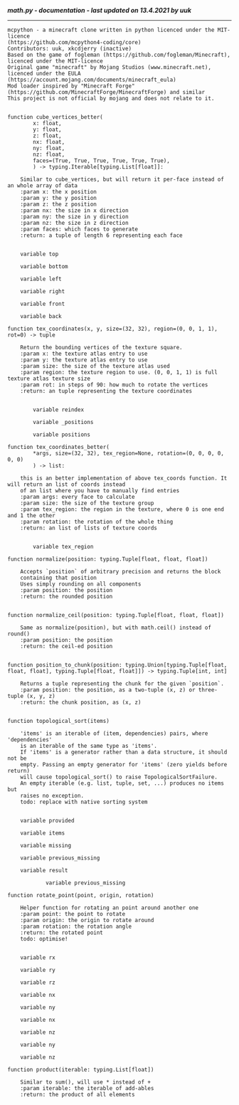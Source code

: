***math.py - documentation - last updated on 13.4.2021 by uuk***
___

    mcpython - a minecraft clone written in python licenced under the MIT-licence 
    (https://github.com/mcpython4-coding/core)
    Contributors: uuk, xkcdjerry (inactive)
    Based on the game of fogleman (https://github.com/fogleman/Minecraft), licenced under the MIT-licence
    Original game "minecraft" by Mojang Studios (www.minecraft.net), licenced under the EULA
    (https://account.mojang.com/documents/minecraft_eula)
    Mod loader inspired by "Minecraft Forge" (https://github.com/MinecraftForge/MinecraftForge) and similar
    This project is not official by mojang and does not relate to it.


    function cube_vertices_better(
            x: float,
            y: float,
            z: float,
            nx: float,
            ny: float,
            nz: float,
            faces=(True, True, True, True, True, True),
            ) -> typing.Iterable[typing.List[float]]:
        
        Similar to cube_vertices, but will return it per-face instead of an whole array of data
        :param x: the x position
        :param y: the y position
        :param z: the z position
        :param nx: the size in x direction
        :param ny: the size in y direction
        :param nz: the size in z direction
        :param faces: which faces to generate
        :return: a tuple of length 6 representing each face


        variable top

        variable bottom

        variable left

        variable right

        variable front

        variable back

    function tex_coordinates(x, y, size=(32, 32), region=(0, 0, 1, 1), rot=0) -> tuple
        
        Return the bounding vertices of the texture square.
        :param x: the texture atlas entry to use
        :param y: the texture atlas entry to use
        :param size: the size of the texture atlas used
        :param region: the texture region to use. (0, 0, 1, 1) is full texture atlas texture size
        :param rot: in steps of 90: how much to rotate the vertices
        :return: an tuple representing the texture coordinates


            variable reindex

            variable _positions

            variable positions

    function tex_coordinates_better(
            *args, size=(32, 32), tex_region=None, rotation=(0, 0, 0, 0, 0, 0)
            ) -> list:
        
        this is an better implementation of above tex_coords function. It will return an list of coords instead
        of an list where you have to manually find entries
        :param args: every face to calculate
        :param size: the size of the texture group
        :param tex_region: the region in the texture, where 0 is one end and 1 the other
        :param rotation: the rotation of the whole thing
        :return: an list of lists of texture coords


            variable tex_region

    function normalize(position: typing.Tuple[float, float, float])
        
        Accepts `position` of arbitrary precision and returns the block
        containing that position
        Uses simply rounding on all components
        :param position: the position
        :return: the rounded position


    function normalize_ceil(position: typing.Tuple[float, float, float])
        
        Same as normalize(position), but with math.ceil() instead of round()
        :param position: the position
        :return: the ceil-ed position


    function position_to_chunk(position: typing.Union[typing.Tuple[float, float, float], typing.Tuple[float, float]]) -> typing.Tuple[int, int]
        
        Returns a tuple representing the chunk for the given `position`.
        :param position: the position, as a two-tuple (x, z) or three-tuple (x, y, z)
        :return: the chunk position, as (x, z)


    function topological_sort(items)
        
        'items' is an iterable of (item, dependencies) pairs, where 'dependencies'
        is an iterable of the same type as 'items'.
        If 'items' is a generator rather than a data structure, it should not be
        empty. Passing an empty generator for 'items' (zero yields before return)
        will cause topological_sort() to raise TopologicalSortFailure.
        An empty iterable (e.g. list, tuple, set, ...) produces no items but
        raises no exception.
        todo: replace with native sorting system


        variable provided

        variable items

        variable missing

        variable previous_missing

        variable result

                variable previous_missing

    function rotate_point(point, origin, rotation)
        
        Helper function for rotating an point around another one
        :param point: the point to rotate
        :param origin: the origin to rotate around
        :param rotation: the rotation angle
        :return: the rotated point
        todo: optimise!


        variable rx

        variable ry

        variable rz

        variable nx

        variable ny

        variable nx

        variable nz

        variable ny

        variable nz

    function product(iterable: typing.List[float])
        
        Similar to sum(), will use * instead of +
        :param iterable: the iterable of add-ables
        :return: the product of all elements
